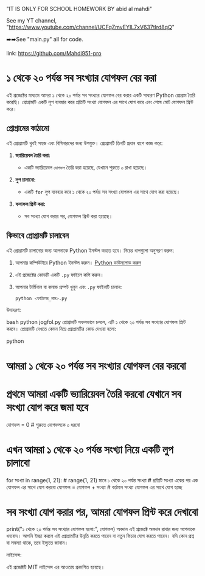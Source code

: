 "IT IS ONLY FOR SCHOOL HOMEWORK BY abid al mahdi"

See my YT channel, "https://www.youtube.com/channel/UCFqZmvEYIL7xV637tlrd8qQ"


➡️➡️See "main.py" all for code.



link: https://github.com/Mahdi951-pro

# ১ থেকে ২০ পর্যন্ত সব সংখ্যার যোগফল বের করা

এই প্রজেক্টের মাধ্যমে আমরা ১ থেকে ২০ পর্যন্ত সব সংখ্যার যোগফল বের করার একটি সাধারণ Python প্রোগ্রাম তৈরি করেছি। প্রোগ্রামটি একটি লুপ ব্যবহার করে প্রতিটি সংখ্যা যোগফল এর সাথে যোগ করে এবং শেষে মোট যোগফল প্রিন্ট করে।

## প্রোগ্রামের কাঠামো

এই প্রোগ্রামটি খুবই সহজ এবং বিগিনারদের জন্য উপযুক্ত। প্রোগ্রামটি তিনটি প্রধান ধাপে কাজ করে:

1. **ভ্যারিয়েবল তৈরি করা:** 
   - একটি ভ্যারিয়েবল `যোগফল` তৈরি করা হয়েছে, যেখানে শুরুতে ০ রাখা হয়েছে।
   
2. **লুপ চালানো:**
   - একটি `for` লুপ ব্যবহার করে ১ থেকে ২০ পর্যন্ত সব সংখ্যা যোগফল এর সাথে যোগ করা হয়েছে।

3. **ফলাফল প্রিন্ট করা:**
   - সব সংখ্যা যোগ করার পর, যোগফল প্রিন্ট করা হয়েছে।

## কিভাবে প্রোগ্রামটি চালাবেন

এই প্রোগ্রামটি চালানোর জন্য আপনাকে Python ইনস্টল করতে হবে। নিচের ধাপগুলো অনুসরণ করুন:

1. আপনার কম্পিউটারে Python ইনস্টল করুন। [Python ডাউনলোড করুন](https://www.python.org/downloads/)
2. এই প্রজেক্টের কোডটি একটি `.py` ফাইলে কপি করুন।
3. আপনার টার্মিনাল বা কমান্ড প্রম্পট খুলুন এবং `.py` ফাইলটি চালান:

   ```bash
   python <ফাইলের_নাম>.py
উদাহরণ:

bash
python jogfol.py
প্রোগ্রামটি সফলভাবে চললে, এটি ১ থেকে ২০ পর্যন্ত সব সংখ্যার যোগফল প্রিন্ট করবে।
প্রোগ্রামটি দেখতে কেমন
নিম্নে প্রোগ্রামটির কোড দেওয়া হলো:

python
# আমরা ১ থেকে ২০ পর্যন্ত সব সংখ্যার যোগফল বের করবো

# প্রথমে আমরা একটি ভ্যারিয়েবল তৈরি করবো যেখানে সব সংখ্যা যোগ করে জমা হবে
যোগফল = 0  # শুরুতে যোগফলকে ০ ধরবো

# এখন আমরা ১ থেকে ২০ পর্যন্ত সংখ্যা নিয়ে একটি লুপ চালাবো
for সংখ্যা in range(1, 21):  # range(1, 21) মানে ১ থেকে ২০ পর্যন্ত সংখ্যা
    # প্রতিটি সংখ্যা একের পর এক যোগফল এর সাথে যোগ করবো
    যোগফল = যোগফল + সংখ্যা  # বর্তমান সংখ্যা যোগফল এর সাথে যোগ হচ্ছে

# সব সংখ্যা যোগ করার পর, আমরা যোগফল প্রিন্ট করে দেখাবো
print("১ থেকে ২০ পর্যন্ত সব সংখ্যার যোগফল হলো:", যোগফল)
অবদান
এই প্রজেক্টে অবদান রাখার জন্য আপনাকে ধন্যবাদ। আপনি ইচ্ছা করলে এই প্রোগ্রামটির উন্নতি করতে পারেন বা নতুন ফিচার যোগ করতে পারেন। যদি কোন প্রশ্ন বা সমস্যা থাকে, তবে ইস্যুতে জানান।

লাইসেন্স: 

এই প্রজেক্টটি MIT লাইসেন্স এর আওতায় প্রকাশিত হয়েছে।

